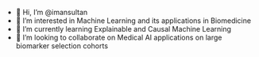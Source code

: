 - 👋 Hi, I’m @imansultan
- 👀 I’m interested in Machine Learning and its applications in Biomedicine
- 🌱 I’m currently learning Explainable and Causal Machine Learning
- 💞️ I’m looking to collaborate on Medical AI applications on large biomarker selection cohorts

<!---
imansultan/imansultan is a ✨ special ✨ repository because its `README.md` (this file) appears on your GitHub profile.
You can click the Preview link to take a look at your changes.
--->
